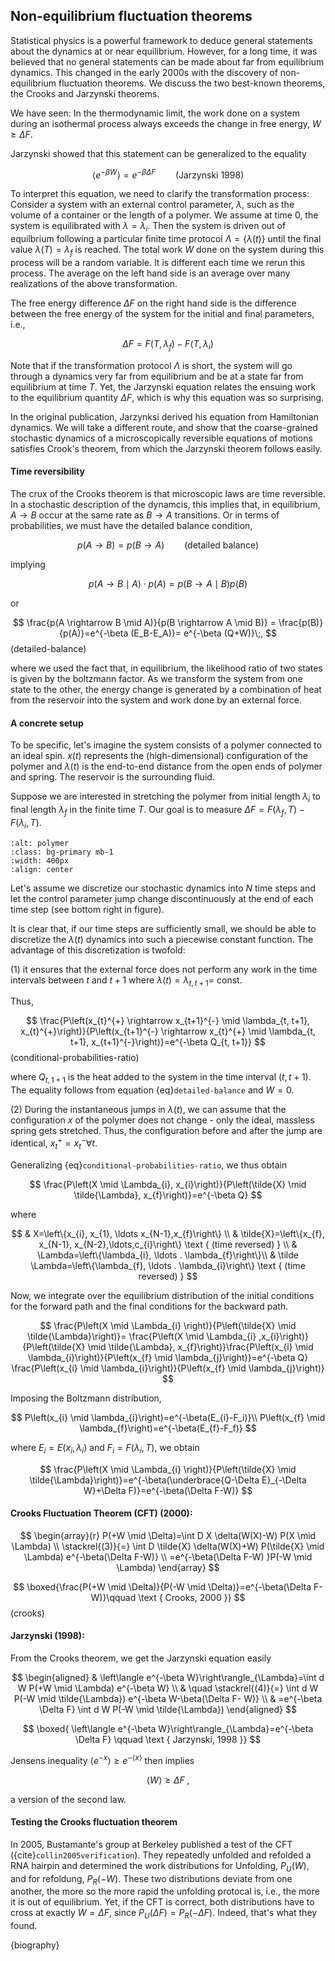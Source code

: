 ## Non-equilibrium fluctuation theorems


Statistical physics is a powerful framework to deduce general statements about the dynamics at or near equilibrium. However, for a long time, it was believed that no general statements can be made about far from equilibrium dynamics. This changed in the early 2000s with the discovery of non-equilibrium fluctuation theorems. We discuss the two best-known theorems, the Crooks and Jarzynski theorems. 

We have seen: In the thermodynamic limit, the work done on a system during an isothermal process always exceeds the change in free energy, $W\geq\Delta F.$ 

Jarzynski showed that this statement can be generalized to the equality 

$$
\langle e^{-\beta W}\rangle= e^{-\beta \Delta F} \qquad\text{(Jarzynski 1998)}
$$

To interpret this equation, we need to clarify the transformation process: Consider a system with an external control parameter, $\lambda$, such as the volume of a container or the length of a polymer. We assume at time $0$, the system is equilibrated with $\lambda=\lambda_i$. Then the system is driven out of equilbrium following a particular finite time protocol $\Lambda=\{\lambda(t)\}$ until the final value $\lambda(T)=\lambda_f$ is reached. The total work $W$ done on the system during this process will be a random variable. It is different each time we rerun this process. The average on the left hand side is an average over many realizations of the above transformation. 



The free energy difference $\Delta F$ on the right hand side is the difference between the free energy of the system for the initial and final parameters, i.e.,

$$
\Delta F = F(T, \lambda_f)-F(T, \lambda_i)
$$

Note that if the transformation protocol $\Lambda$ is short, the system will go through a dynamics very far from equilibrium and be at a state far from equilibrium at time $T$. Yet, the Jarzynski equation relates the ensuing work to the equilibrium quantity $\Delta F$, which is why this equation was so surprising.

In the original publication, Jarzynksi derived his equation from Hamiltonian dynamics. We will take a different route, and show that the coarse-grained stochastic dynamics of a microscopically reversible equations of motions satisfies Crook's theorem, from which the Jarzynski theorem follows easily.

#### Time reversibility
The crux of the Crooks theorem is that microscopic laws are time reversible. In a stochastic description of the dynamcis, this implies that, in equilibrium, $A \rightarrow B$ occur at the same rate as $B \rightarrow A$ transitions. Or in terms of probabilities, we must have the detailed balance condition,

$$
p(A \rightarrow B)=p(B \rightarrow A) \qquad \text{(detailed balance)}
$$

implying

$$
p(A \rightarrow B \mid A) \cdot p(A)=p(B \rightarrow A \mid B) p(B) 
$$

or

$$
\frac{p(A \rightarrow B \mid A)}{p(B \rightarrow A \mid B)} = \frac{p(B)}{p(A)}=e^{-\beta (E_B-E_A)}= e^{-\beta (Q+W)}\;,
$$ (detailed-balance) 

where we used the fact that, in equilibrium, the likelihood ratio of two states is given by the boltzmann factor. As we transform the system from one state to the other, the energy change is generated by a combination of heat from the reservoir into the system and work done by an external force.

#### A concrete setup

To be specific, let's imagine the system consists of a polymer connected to an ideal spin. $x(t)$ represents the (high-dimensional) configuration of the polymer and  $\lambda(t)$ is the end-to-end distance from the open ends of polymer and spring. The reservoir is the surrounding fluid.

Suppose we are interested in stretching the polymer from initial length $\lambda_i$ to final length $\lambda_f$ in the finite time $T$. Our goal is to measure $\Delta F=F(\lambda_f, T)-F(\lambda_i,T)$.


```{image} figures/crooks-polymer.jpg
:alt: polymer
:class: bg-primary mb-1
:width: 400px
:align: center
```


Let's assume we discretize our stochastic dynamics into $N$ time steps and let the control parameter jump change discontinuously at the end of each time step (see bottom right in figure).

It is clear that, if our time steps are sufficiently small, we should be able to discretize the $\lambda(t)$ dynamics into such a piecewise constant function. The advantage of this discretization is twofold: 

(1) it ensures that the external force does not perform any work in the time intervals between $t$ and $t+1$ where $\lambda(t)=\lambda_{t,t+1}=$ const. 

Thus, 

$$
\frac{P\left(x_{t}^{+} \rightarrow x_{t+1}^{-} \mid \lambda_{t, t+1}, x_{t}^{+}\right)}{P\left(x_{t+1}^{-} \rightarrow x_{t}^{+} \mid \lambda_{t, t+1}, x_{t+1}^{-}\right)}=e^{-\beta Q_{t, t+1}}
$$ (conditional-probabilities-ratio)

where $Q_{t, 1+1}$ is the heat added to the system in the time interval $(t, t+1)$. The equality follows from equation {eq}`detailed-balance` and $W=0$.

(2) During the instantaneous jumps in $\lambda(t)$, we can assume that the configuration $x$ of the polymer does not change - only the ideal, massless spring gets stretched. Thus, the configuration before and after the jump are identical, $x^+_t=x^-_t \forall t$.  

Generalizing {eq}`conditional-probabilities-ratio`, we thus obtain


$$
\frac{P\left(X \mid \Lambda_{i}, x_{i}\right)}{P\left(\tilde{X} \mid \tilde{\Lambda}, x_{f}\right)}=e^{-\beta Q} 
$$

where


$$
& X=\left\{x_{i}, x_{1},  \ldots x_{N-1},x_{f}\right\} \\
& \tilde{X}=\left\{x_{f}, x_{N-1}, x_{N-2},\ldots,c_{i}\right\} \text { (time reversed) } \\
& \Lambda=\left\{\lambda_{i}, \ldots . \lambda_{f}\right\}\\
& \tilde \Lambda=\left\{\lambda_{f}, \ldots . \lambda_{i}\right\} \text { (time reversed) } 
$$

Now, we integrate over the equilibrium distribution of the initial conditions for the forward path and the final conditions for the backward path.

$$
\frac{P\left(X \mid \Lambda_{i} \right)}{P\left(\tilde{X} \mid \tilde{\Lambda}\right)}=
\frac{P\left(X \mid \Lambda_{i} ,x_{i}\right)}{P\left(\tilde{X} \mid \tilde{\Lambda}, x_{f}\right)}\frac{P\left(x_{i} \mid \lambda_{i}\right)}{P\left(x_{f} \mid \lambda_{j}\right)}=e^{-\beta Q} \frac{P\left(x_{i} \mid \lambda_{i}\right)}{P\left(x_{f} \mid \lambda_{j}\right)}
$$

Imposing the Boltzmann distribution, 

$$
P\left(x_{i} \mid \lambda_{i}\right)=e^{-\beta(E_{i}-F_i)}\\
P\left(x_{f} \mid \lambda_{f}\right)=e^{-\beta(E_{f}-F_f)}
$$

where $E_i=E(x_i,\lambda_i)$ and $F_i=F(\lambda_i,T)$, we obtain

$$
\frac{P\left(X \mid \Lambda_{i} \right)}{P\left(\tilde{X} \mid \tilde{\Lambda}\right)}=e^{-\beta(\underbrace{Q-\Delta E}_{-\Delta W}+\Delta F)}=e^{-\beta(\Delta F-W)}
$$


#### Crooks Fluctuation Theorem (CFT) (2000):

$$
\begin{array}{r}
P(+W \mid \Delta)=\int D X \delta(W(X)-W) P(X \mid \Lambda) \\
\stackrel{(3)}{=} \int D \tilde{X} \delta(W(X)+W) P(\tilde{X} \mid \Lambda)  e^{-\beta(\Delta F-W)} \\
=e^{-\beta(\Delta F-W) }P(-W \mid \Lambda) 
\end{array}
$$

$$
\boxed{\frac{P(+W \mid \Delta)}{P(-W \mid \Delta)}=e^{-\beta(\Delta F-W)}\qquad \text { Crooks, 2000 }}
$$ (crooks)


#### Jarzynski (1998):
From the Crooks theorem, we get the Jarzynski equation easily

$$
\begin{aligned}
& \left\langle e^{-\beta W}\right\rangle_{\Lambda}=\int d W P(+W \mid \Lambda) e^{-\beta W} \\
& \quad \stackrel{(4)}{=} \int d W P(-W \mid \tilde{\Lambda}) e^{-\beta W-\beta(\Delta F- W)} \\
& =e^{-\beta \Delta F} \int d W  P(-W \mid \tilde{\Lambda})  
\end{aligned}
$$

$$
\boxed{
\left\langle e^{-\beta W}\right\rangle_{\Lambda}=e^{-\beta \Delta F} \qquad \text { Jarzynski, 1998 }}
$$

Jensens inequality $\left\langle e^{-x}\right\rangle \geqslant e^{-\langle x\rangle}$ then implies

$$
\langle W\rangle \geq \Delta F \;,
$$

a version of the second law.

#### Testing the Crooks fluctuation theorem

In 2005, Bustamante's group at Berkeley published a test of the CFT ({cite}`collin2005verification`). They repeatedly unfolded and refolded a RNA hairpin and determined the work distributions for Unfolding, $P_U(W)$, and for refoldung, $P_R(-W)$. These two distributions deviate from one another, the more so the more rapid the unfolding protocal is, i.e., the more it is out of equilibrium. Yet, if the CFT is correct, both distributions have to cross at exactly $W=\Delta F$,
since $P_U(\Delta F)=P_R(-\Delta F)$. Indeed, that's what they found.

{biography}



